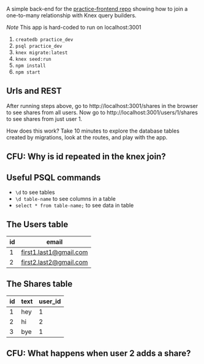 A simple back-end for the [practice-frontend repo](https://github.com/gSchool/practice-backend) showing how to join a one-to-many relationship with Knex query builders.

*Note* This app is hard-coded to run on localhost:3001

1. `createdb practice_dev`
2. `psql practice_dev`
3. `knex migrate:latest`
4. `knex seed:run`
5. `npm install`
6. `npm start`

## Urls and REST
After running steps above, go to http://localhost:3001/shares in the browser to see shares from all users. Now go to http://localhost:3001/users/1/shares to see shares from just user 1. 

How does this work? Take 10 minutes to explore the database tables created by migrations, look at the routes, and play with the app.

## CFU: Why is id repeated in the knex join?

## Useful PSQL commands
* `\d` to see tables
* `\d table-name` to see columns in a table
* `select * from table-name;` to see data in table

## The Users table

| id | email |
| -- | ----- |
| 1  | first1.last1@gmail.com |
| 2  | first2.last2@gmail.com |

## The Shares table

| id | text | user_id |
| -- | ---- | ----- |
| 1  | hey  | 1 |
| 2  | hi   | 2 |
| 3  | bye  | 1 |

## CFU: What happens when user 2 adds a share?